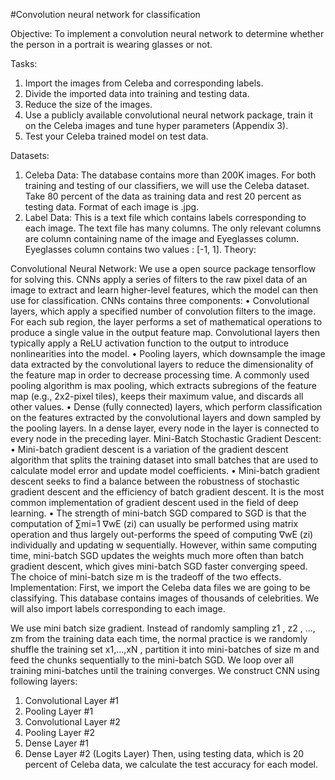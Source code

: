 #Convolution neural network for classification

Objective: 
To implement a convolution neural network to determine whether the person in a portrait is wearing glasses or not.

Tasks: 
 
1) Import the images from Celeba and corresponding labels.
2) Divide the imported data into training and testing data. 
3) Reduce the size of the images.
4) Use a publicly available convolutional neural network package, train it on the Celeba images and tune hyper parameters (Appendix 3). 
5) Test your Celeba trained model on test data. 

Datasets:
1)	Celeba Data: The database contains more than 200K images. For both training and testing of our classifiers, we will use the Celeba dataset. Take 80 percent of the data as training data and rest 20 percent as testing data. Format of each image is .jpg.
2)	Label Data: This is a text file which contains labels corresponding to each image. The text file has many columns. The only relevant columns are column containing name of the image and Eyeglasses column. Eyeglasses column contains two values : [-1, 1].
Theory:

Convolutional Neural Network:
We use a open source package tensorflow for solving this. CNNs apply a series of filters to the raw pixel data of an image to extract and learn higher-level features, which the model can then use for classification. CNNs contains three components:
•	Convolutional layers, which apply a specified number of convolution filters to the image. For each sub region, the layer performs a set of mathematical operations to produce a single value in the output feature map. Convolutional layers then typically apply a ReLU activation function to the output to introduce nonlinearities into the model.
•	Pooling layers, which downsample the image data extracted by the convolutional layers to reduce the dimensionality of the feature map in order to decrease processing time. A commonly used pooling algorithm is max pooling, which extracts subregions of the feature map (e.g., 2x2-pixel tiles), keeps their maximum value, and discards all other values.
•	Dense (fully connected) layers, which perform classification on the features extracted by the convolutional layers and down sampled by the pooling layers. In a dense layer, every node in the layer is connected to every node in the preceding layer.
Mini-Batch Stochastic Gradient Descent:
•	Mini-batch gradient descent is a variation of the gradient descent algorithm that splits the training dataset into small batches that are used to calculate model error and update model coefficients.
•	Mini-batch gradient descent seeks to find a balance between the robustness of stochastic gradient descent and the efficiency of batch gradient descent. It is the most common implementation of gradient descent used in the field of deep learning.
•	The strength of mini-batch SGD compared to SGD is that the computation of ∑mi=1 ∇wE (zi) can usually be performed using matrix operation and thus largely out-performs the speed of computing ∇wE (zi) individually and updating w sequentially. However, within same computing time, mini-batch SGD updates the weights much more often than batch gradient descent, which gives mini-batch SGD faster converging speed. The choice of mini-batch size m is the tradeoff of the two effects. 
Implementation:
First, we import the Celeba data files we are going to be classifying. This database contains images of thousands of celebrities. We will also import labels corresponding to each image. 

We use mini batch size gradient. Instead of randomly sampling z1 , z2 , ..., zm from the training data each time, the normal practice is we randomly shuffle the training set x1,...,xN , partition it into mini-batches of size m and feed the chunks sequentially to the mini-batch SGD. We loop over all training mini-batches until the training converges. 
We construct CNN using following layers:
1.	Convolutional Layer #1
2.	Pooling Layer #1
3.	Convolutional Layer #2
4.	Pooling Layer #2
5.	Dense Layer #1
6.	Dense Layer #2 (Logits Layer) 
Then, using testing data, which is 20 percent of Celeba data, we calculate the test accuracy for each model.


